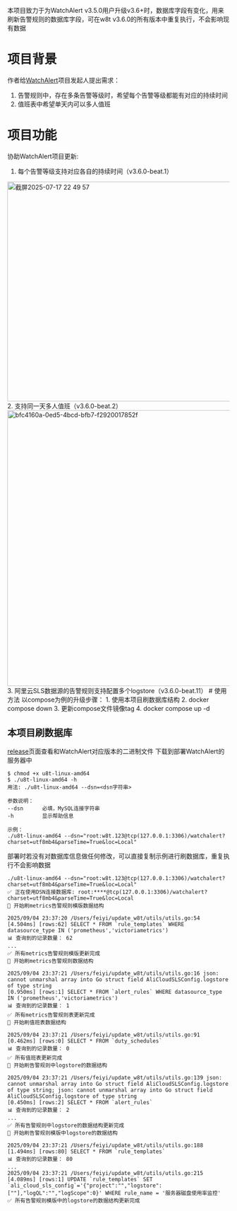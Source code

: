 本项目致力于为WatchAlert v3.5.0用户升级v3.6+时，数据库字段有变化，用来刷新告警规则的数据库字段，可在w8t v3.6.0的所有版本中重复执行，不会影响现有数据

# 项目背景
作者给[WatchAlert](https://github.com/opsre/WatchAlert)项目发起人提出需求：
1. 告警规则中，存在多条告警等级时，希望每个告警等级都能有对应的持续时间
2. 值班表中希望单天内可以多人值班

# 项目功能
协助WatchAlert项目更新:
1. 每个告警等级支持对应各自的持续时间（v3.6.0-beat.1）
<img width="1412" height="497" alt="截屏2025-07-17 22 49 57" src="https://github.com/user-attachments/assets/da0e5523-c863-470c-b754-17cbb4cfffff" />
2. 支持同一天多人值班（v3.6.0-beat.2）
<img width="1473" height="624" alt="bfc4160a-0ed5-4bcd-bfb7-f2920017852f" src="https://github.com/user-attachments/assets/5c3015ba-dc75-4b79-8df9-676b18e03bfe" />
3. 阿里云SLS数据源的告警规则支持配置多个logstore（v3.6.0-beat.11）
# 使用方法
以compose为例的升级步骤：
1. 使用本项目刷数据库结构
2. docker compose down
3. 更新compose文件镜像tag
4. docker compose up -d

## 本项目刷数据库
[release](https://github.com/mupeifeiyi/update_w8t/releases)页面查看和WatchAlert对应版本的二进制文件
下载到部署WatchAlert的服务器中
```shell
$ chmod +x u8t-linux-amd64
$ ./u8t-linux-amd64 -h
用法: ./u8t-linux-amd64 --dsn=<dsn字符串>

参数说明：
--dsn      必填，MySQL连接字符串
-h         显示帮助信息

示例：
./u8t-linux-amd64 --dsn="root:w8t.123@tcp(127.0.0.1:3306)/watchalert?charset=utf8mb4&parseTime=True&loc=Local"
```
部署时若没有对数据库信息做任何修改，可以直接复制示例进行刷数据库，重复执行不会影响数据
```shell
./u8t-linux-amd64 --dsn="root:w8t.123@tcp(127.0.0.1:3306)/watchalert?charset=utf8mb4&parseTime=True&loc=Local"
✅ 正在使用DSN连接数据库: root:****@tcp(127.0.0.1:3306)/watchalert?charset=utf8mb4&parseTime=True&loc=Local
📣 开始刷metrics告警规则模版数据结构

2025/09/04 23:37:20 /Users/feiyi/update_w8t/utils/utils.go:54
[4.504ms] [rows:62] SELECT * FROM `rule_templates` WHERE datasource_type IN ('prometheus','victoriametrics')
📊 查询到的记录数量： 62
...
✅ 所有metrics告警规则模版更新完成
📣 开始刷metrics告警规则数据结构

2025/09/04 23:37:21 /Users/feiyi/update_w8t/utils/utils.go:16 json: cannot unmarshal array into Go struct field AliCloudSLSConfig.logstore of type string
[0.950ms] [rows:1] SELECT * FROM `alert_rules` WHERE datasource_type IN ('prometheus','victoriametrics')
📊 查询到的记录数量： 1
✅ 所有metrics告警规则表更新完成
📣 开始刷值班表数据结构

2025/09/04 23:37:21 /Users/feiyi/update_w8t/utils/utils.go:91
[0.462ms] [rows:0] SELECT * FROM `duty_schedules`
📊 查询到的记录数量： 0
✅ 所有值班表更新完成
📣 开始刷告警规则中logstore的数据结构

2025/09/04 23:37:21 /Users/feiyi/update_w8t/utils/utils.go:139 json: cannot unmarshal array into Go struct field AliCloudSLSConfig.logstore of type string; json: cannot unmarshal array into Go struct field AliCloudSLSConfig.logstore of type string
[0.450ms] [rows:2] SELECT * FROM `alert_rules`
📊 查询到的记录数量： 2
...
✅ 所有告警规则中logstore的数据结构更新完成
📣 开始刷告警规则模版中logstore的数据结构

2025/09/04 23:37:21 /Users/feiyi/update_w8t/utils/utils.go:188
[1.494ms] [rows:80] SELECT * FROM `rule_templates`
📊 查询到的记录数量： 80
...
2025/09/04 23:37:21 /Users/feiyi/update_w8t/utils/utils.go:215
[4.089ms] [rows:1] UPDATE `rule_templates` SET `ali_cloud_sls_config`='{"project":"","logstore":[""],"logQL":"","logScope":0}' WHERE rule_name = '服务器磁盘使用率监控'
✅ 所有告警规则模版中的logstore的数据结构更新完成
```
